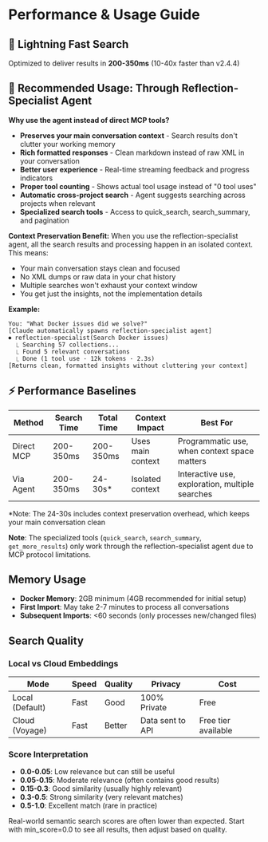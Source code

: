 # Performance & Usage Guide

## 🚀 Lightning Fast Search
Optimized to deliver results in **200-350ms** (10-40x faster than v2.4.4)

## 🎯 Recommended Usage: Through Reflection-Specialist Agent

**Why use the agent instead of direct MCP tools?**
- **Preserves your main conversation context** - Search results don't clutter your working memory
- **Rich formatted responses** - Clean markdown instead of raw XML in your conversation
- **Better user experience** - Real-time streaming feedback and progress indicators
- **Proper tool counting** - Shows actual tool usage instead of "0 tool uses"
- **Automatic cross-project search** - Agent suggests searching across projects when relevant
- **Specialized search tools** - Access to quick_search, search_summary, and pagination

**Context Preservation Benefit:**
When you use the reflection-specialist agent, all the search results and processing happen in an isolated context. This means:
- Your main conversation stays clean and focused
- No XML dumps or raw data in your chat history
- Multiple searches won't exhaust your context window
- You get just the insights, not the implementation details

**Example:**
```
You: "What Docker issues did we solve?"
[Claude automatically spawns reflection-specialist agent]
⏺ reflection-specialist(Search Docker issues)
  ⎿ Searching 57 collections...
  ⎿ Found 5 relevant conversations
  ⎿ Done (1 tool use · 12k tokens · 2.3s)
[Returns clean, formatted insights without cluttering your context]
```

## ⚡ Performance Baselines

| Method | Search Time | Total Time | Context Impact | Best For |
|--------|------------|------------|----------------|----------|
| Direct MCP | 200-350ms | 200-350ms | Uses main context | Programmatic use, when context space matters |
| Via Agent | 200-350ms | 24-30s* | Isolated context | Interactive use, exploration, multiple searches |

*Note: The 24-30s includes context preservation overhead, which keeps your main conversation clean

**Note**: The specialized tools (`quick_search`, `search_summary`, `get_more_results`) only work through the reflection-specialist agent due to MCP protocol limitations.

## Memory Usage

- **Docker Memory**: 2GB minimum (4GB recommended for initial setup)
- **First Import**: May take 2-7 minutes to process all conversations
- **Subsequent Imports**: <60 seconds (only processes new/changed files)

## Search Quality

### Local vs Cloud Embeddings

| Mode | Speed | Quality | Privacy | Cost |
|------|-------|---------|---------|------|
| Local (Default) | Fast | Good | 100% Private | Free |
| Cloud (Voyage) | Fast | Better | Data sent to API | Free tier available |

### Score Interpretation
- **0.0-0.05**: Low relevance but can still be useful
- **0.05-0.15**: Moderate relevance (often contains good results)
- **0.15-0.3**: Good similarity (usually highly relevant)
- **0.3-0.5**: Strong similarity (very relevant matches)
- **0.5-1.0**: Excellent match (rare in practice)

Real-world semantic search scores are often lower than expected. Start with min_score=0.0 to see all results, then adjust based on quality.